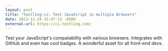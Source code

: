 ```yaml
---
layout: post
title: "testling-ci: Test JavaScript in multiple Browsers"
date: 2013-11-24 15:47:13 -0500
external-url: https://ci.testling.com/
---
```


Test your JavaScript's compatability with various browsers. Integrates with
GitHub and even has cool badges. A wonderful asset for all front-end devs.
